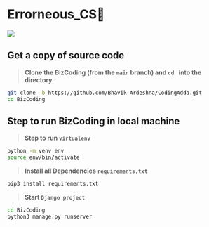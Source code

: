 # Errorneous_CS👋

<img src="https://github.com/Charvit123/errorneous_cs/blob/main/assests/giphy.webp"/>

## Get a copy of source code

> **Clone the BizCoding (from the `main` branch) and `cd ` into the directory.**

```sh
git clone -b https://github.com/Bhavik-Ardeshna/CodingAdda.git
cd BizCoding
```

## Step to run BizCoding in local machine

> **Step to run `virtualenv`**

```sh
python -m venv env
source env/bin/activate
```

> **Install all Dependencies `requirements.txt`**

```sh
pip3 install requirements.txt
```

> **Start `Django project`**

```sh
cd BizCoding
python3 manage.py runserver
```
